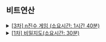 ## 비트연산
<details>
<summary>
<a href="_17681.java"> [3차] n진수 게임 (소요시간: 1시간 40분)</a>
</summary> 

✐ **코드 설명**

- n 진수로 변환하고
- str 로 순서를 정한 거 만큼 할당 해주 었다.

🤔 **어려웠던 부분 / 배운 점**

- 숫자를 n진수로 변환했던 부분이 가장 난이도가 높았고 풀이시간은 1시간 40분 정도 풀었다.

🌱 **해설 / 다른 사람 코드 참고**

- Integer.toString 함수를 Integer.toString(int i, int radix) 형태로 사용하게 되면 i를 radix에 해당하는 진법으로 변환할 수 있다

</details>

<details>
<summary>
<a href="_17681.java"> [1차] 비밀지도(소요시간: 30분)</a>
</summary> 

<ul>
<li><p>풀이과정</p>
<ul>
<li>비트 OR 연산을 통해서 비트연산을 수행 후 나머지 연산을 통해 비트가 0인지 1인지 알아냄</li>
<li>최종적으로 높은 비트부터 낮은 비트로 바꾸기 위해 String 역정렬을 수행</li>
</ul>
</li>
<li><p>어려운점</p>
<ul>
<li>reverse()를 썻는데 빈 공백 &quot; &quot; 이 제대로 들어가지 않았음.</li>
</ul>
</li>
<li><p>배운점</p>
<ul>
<li>그래서 char[] 타입으로 일일이 하나 씩 역정렬 수행하였다. </li>
<li>다른 사람 풀이를 보니 String += &quot; &quot; 이런식으로 수행하고 역정렬 메서드 reverse() 를 수행하니 정상 동작 한다.</li>
</ul>
</li>
</ul>


</details>
